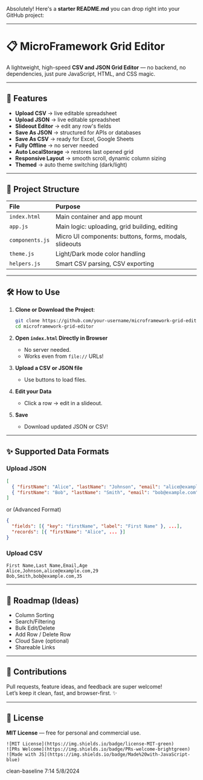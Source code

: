 Absolutely! Here's a **starter README.md** you can drop right into your GitHub project:

---

# 📋 MicroFramework Grid Editor

A lightweight, high-speed **CSV and JSON Grid Editor** — no backend, no dependencies, just pure JavaScript, HTML, and CSS magic.

---
## 🚀 Features
- **Upload CSV** → live editable spreadsheet
- **Upload JSON** → live editable spreadsheet
- **Slideout Editor** → edit any row's fields
- **Save As JSON** → structured for APIs or databases
- **Save As CSV** → ready for Excel, Google Sheets
- **Fully Offline** → no server needed
- **Auto LocalStorage** → restores last opened grid
- **Responsive Layout** → smooth scroll, dynamic column sizing
- **Themed** → auto theme switching (dark/light)

---
## 📂 Project Structure

| File | Purpose |
|:----|:--------|
| `index.html` | Main container and app mount |
| `app.js` | Main logic: uploading, grid building, editing |
| `components.js` | Micro UI components: buttons, forms, modals, slideouts |
| `theme.js` | Light/Dark mode color handling |
| `helpers.js` | Smart CSV parsing, CSV exporting |

---
## 🛠 How to Use

1. **Clone or Download the Project**:
    ```bash
    git clone https://github.com/your-username/microframework-grid-editor.git
    cd microframework-grid-editor
    ```

2. **Open `index.html` Directly in Browser**
    - No server needed.
    - Works even from `file://` URLs!

3. **Upload a CSV or JSON file**  
   - Use buttons to load files.

4. **Edit your Data**  
   - Click a row → edit in a slideout.

5. **Save**  
   - Download updated JSON or CSV!

---
## ✨ Supported Data Formats

### Upload JSON
```json
[
  { "firstName": "Alice", "lastName": "Johnson", "email": "alice@example.com", "age": 29 },
  { "firstName": "Bob", "lastName": "Smith", "email": "bob@example.com", "age": 35 }
]
```

or (Advanced Format)
```json
{
  "fields": [{ "key": "firstName", "label": "First Name" }, ...],
  "records": [{ "firstName": "Alice", ... }]
}
```

### Upload CSV
```csv
First Name,Last Name,Email,Age
Alice,Johnson,alice@example.com,29
Bob,Smith,bob@example.com,35
```

---
## 🎯 Roadmap (Ideas)

- Column Sorting
- Search/Filtering
- Bulk Edit/Delete
- Add Row / Delete Row
- Cloud Save (optional)
- Shareable Links

---
## 🤝 Contributions

Pull requests, feature ideas, and feedback are super welcome!  
Let’s keep it clean, fast, and browser-first. ✨

---
## 📄 License

**MIT License** — free for personal and commercial use.


```
![MIT License](https://img.shields.io/badge/license-MIT-green)
![PRs Welcome](https://img.shields.io/badge/PRs-welcome-brightgreen)
![Made with JS](https://img.shields.io/badge/Made%20with-JavaScript-blue)
```
  
clean-baseline 7:14 5/8/2024
